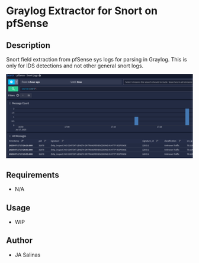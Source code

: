 # Graylog Extractor for Snort on pfSense

## Description
Snort field extraction from pfSense sys logs for parsing in Graylog. This is only for IDS detections and not other general snort logs.

![Graylog Example Image](example.png)

## Requirements
- N/A

## Usage
- WIP

## Author
* JA Salinas

